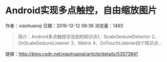 # Android实现多点触控，自由缩放图片
作者：xiaohuanqi
日期：2016-12-12 08:36
浏览量：1493
> 简介：Android多点触控涉及到的知识点1、ScaleGestureDetector 
2、OnScaleGestureListener 
3、Matrix 
4、OnTouchListener四个知识点...

 链接：http://blog.csdn.net/xiaohuanqi/article/details/53573841
